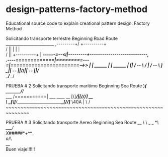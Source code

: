 # design-patterns-factory-method
Educational source code to explain creational pattern design: Factory Method

Solicitando transporte terrestre
Beginning Road Route                                                        ________________________
                                                                    ,---------+/       +----------+     \
                                                                /          ||        |          |      |   
                                                                /            ||        +----------+      | 
                                            _________------=--<I|---------+----------------------------,   
                                            .----=============|=========---=|=======================-->> | 
                                            |     ______      |             |              ______        | 
                                            [|    / _--_ \     /             |             / _--_ \       ]
                                            \__|| -__- ||___/_____________/_____________|| -__- ||_____/   
                                                \____/                                   \____/

PRUEBA # 2
Solicitando transporte maritimo
Beginning Sea Route                                                         )___(
                                                                    _______/__/_       
                                                            ___     /===========|   ___
                                            ____       __   [\\\]___/____________|__[///]   __    
                                            \   \_____[\\]__/___________________________\__[//]___
                                            \40A                                                 |
                                            \                                                  /
                                            ~~~~~~~~~~~~~~~~~~~~~~~~~~~~~~~~~~~~~~~~~~~~~~~~~~~~~~~~~~~~~~

PRUEBA # 3
Solicitando transporte Aereo
Beginning Sea Route                         __
                                            \  \     _ _
                                                \**\ ___\/ \
                                            X*#####*+^^\_\
                                                o/\  \
                                                \__\
Buen viaje!!!!!!